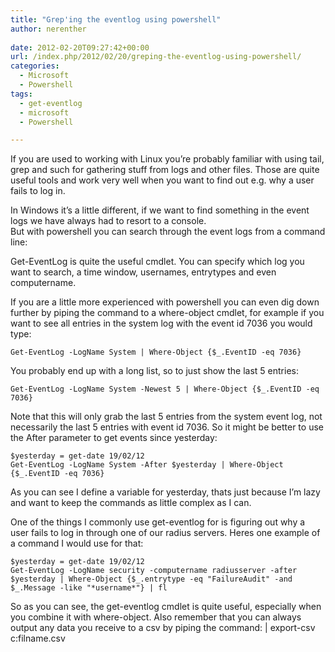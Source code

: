 ```yaml
---
title: "Grep'ing the eventlog using powershell"
author: nerenther
 
date: 2012-02-20T09:27:42+00:00
url: /index.php/2012/02/20/greping-the-eventlog-using-powershell/
categories:
  - Microsoft
  - Powershell
tags:
  - get-eventlog
  - microsoft
  - Powershell

---
```

If you are used to working with Linux you&#8217;re probably familiar with using tail, grep and such for gathering stuff from logs and other files. Those are quite useful tools and work very well when you want to find out e.g. why a user fails to log in.

In Windows it&#8217;s a little different, if we want to find something in the event logs we have always had to resort to a console.  
But with powershell you can search through the event logs from a command line:

Get-EventLog is quite the useful cmdlet. You can specify which log you want to search, a time window, usernames, entrytypes and even computername.

If you are a little more experienced with powershell you can even dig down further by piping the command to a where-object cmdlet, for example if you want to see all entries in the system log with the event id 7036 you would type:

 ```
 Get-EventLog -LogName System | Where-Object {$_.EventID -eq 7036} 
 ```

You probably end up with a long list, so to just show the last 5 entries:

 ```
 Get-EventLog -LogName System -Newest 5 | Where-Object {$_.EventID -eq 7036} 
 ```

Note that this will only grab the last 5 entries from the system event log, not necessarily the last 5 entries with event id 7036. So it might be better to use the After parameter to get events since yesterday:

 ```
 $yesterday = get-date 19/02/12
 Get-EventLog -LogName System -After $yesterday | Where-Object {$_.EventID -eq 7036} 
 ```

As you can see I define a variable for yesterday, thats just because I&#8217;m lazy and want to keep the commands as little complex as I can.

One of the things I commonly use get-eventlog for is figuring out why a user fails to log in through one of our radius servers. Heres one example of a command I would use for that:

 ```
 $yesterday = get-date 19/02/12
 Get-EventLog -LogName security -computername radiusserver -after $yesterday | Where-Object {$_.entrytype -eq "FailureAudit" -and $_.Message -like "*username*"} | fl 
 ```

So as you can see, the get-eventlog cmdlet is quite useful, especially when you combine it with where-object. Also remember that you can always output any data you receive to a csv by piping the command: | export-csv c:filname.csv